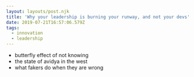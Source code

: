 ```yaml
---
layout: layouts/post.njk
title: 'Why your leadership is burning your runway, and not your devs'
date: 2019-07-21T16:57:06.579Z
tags:
  - innovation
  - leadership
---
```

- butterfly effect of not knowing
- the state of avidya in the west
- what fakers do when they are wrong
